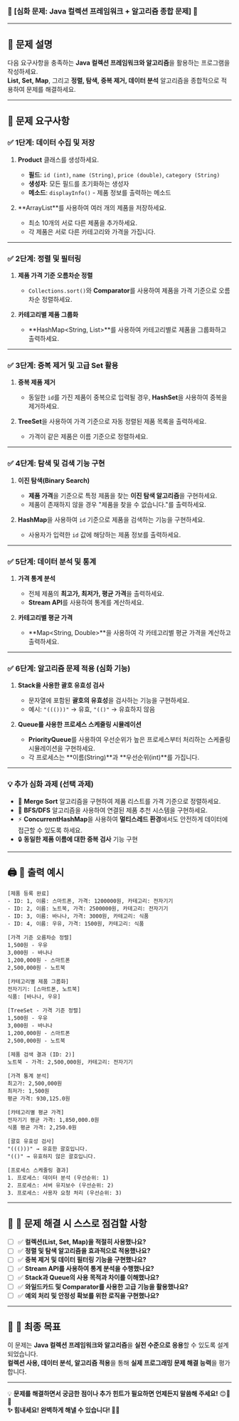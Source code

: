 ### 🌟 **[심화 문제: Java 컬렉션 프레임워크 + 알고리즘 종합 문제]** 🌟

---

## 📝 **문제 설명**
다음 요구사항을 충족하는 **Java 컬렉션 프레임워크와 알고리즘**을 활용하는 프로그램을 작성하세요.  
**List, Set, Map**, 그리고 **정렬, 탐색, 중복 제거, 데이터 분석** 알고리즘을 종합적으로 적용하여 문제를 해결하세요.

---

## 🎯 **문제 요구사항**

### ✅ **1단계: 데이터 수집 및 저장**
1. **Product** 클래스를 생성하세요.
    - **필드**: `id (int)`, `name (String)`, `price (double)`, `category (String)`
    - **생성자**: 모든 필드를 초기화하는 생성자
    - **메소드**: `displayInfo()` - 제품 정보를 출력하는 메소드

2. **ArrayList<Product>**를 사용하여 여러 개의 제품을 저장하세요.
    - 최소 10개의 서로 다른 제품을 추가하세요.
    - 각 제품은 서로 다른 카테고리와 가격을 가집니다.

---

### ✅ **2단계: 정렬 및 필터링**
1. **제품 가격 기준 오름차순 정렬**
    - `Collections.sort()`와 **Comparator**를 사용하여 제품을 가격 기준으로 오름차순 정렬하세요.

2. **카테고리별 제품 그룹화**
    - **HashMap<String, List<Product>>**를 사용하여 카테고리별로 제품을 그룹화하고 출력하세요.

---

### ✅ **3단계: 중복 제거 및 고급 Set 활용**
1. **중복 제품 제거**
    - 동일한 `id`를 가진 제품이 중복으로 입력될 경우, **HashSet**을 사용하여 중복을 제거하세요.

2. **TreeSet**을 사용하여 가격 기준으로 자동 정렬된 제품 목록을 출력하세요.
    - 가격이 같은 제품은 이름 기준으로 정렬하세요.

---

### ✅ **4단계: 탐색 및 검색 기능 구현**
1. **이진 탐색(Binary Search)**
    - **제품 가격**을 기준으로 특정 제품을 찾는 **이진 탐색 알고리즘**을 구현하세요.
    - 제품이 존재하지 않을 경우 "제품을 찾을 수 없습니다."를 출력하세요.

2. **HashMap**을 사용하여 `id` 기준으로 제품을 검색하는 기능을 구현하세요.
    - 사용자가 입력한 `id` 값에 해당하는 제품 정보를 출력하세요.

---

### ✅ **5단계: 데이터 분석 및 통계**
1. **가격 통계 분석**
    - 전체 제품의 **최고가, 최저가, 평균 가격**을 출력하세요.
    - **Stream API**를 사용하여 통계를 계산하세요.

2. **카테고리별 평균 가격**
    - **Map<String, Double>**을 사용하여 각 카테고리별 평균 가격을 계산하고 출력하세요.

---

### ✅ **6단계: 알고리즘 문제 적용 (심화 기능)**
1. **Stack을 사용한 괄호 유효성 검사**
    - 문자열에 포함된 **괄호의 유효성**을 검사하는 기능을 구현하세요.
    - 예시: `"((()))"` → 유효, `"(()"` → 유효하지 않음

2. **Queue를 사용한 프로세스 스케줄링 시뮬레이션**
    - **PriorityQueue**를 사용하여 우선순위가 높은 프로세스부터 처리하는 스케줄링 시뮬레이션을 구현하세요.
    - 각 프로세스는 **이름(String)**과 **우선순위(int)**를 가집니다.

---

### 💡 **추가 심화 과제 (선택 과제)**
- 🔄 **Merge Sort** 알고리즘을 구현하여 제품 리스트를 가격 기준으로 정렬하세요.
- 🏃 **BFS/DFS** 알고리즘을 사용하여 연결된 제품 추천 시스템을 구현하세요.
- ⚡ **ConcurrentHashMap**을 사용하여 **멀티스레드 환경**에서도 안전하게 데이터에 접근할 수 있도록 하세요.
- 🔒 **동일한 제품 이름에 대한 중복 검사** 기능 구현

---

## 🖨 **💎 출력 예시**
```
[제품 등록 완료]
- ID: 1, 이름: 스마트폰, 가격: 1200000원, 카테고리: 전자기기
- ID: 2, 이름: 노트북, 가격: 2500000원, 카테고리: 전자기기
- ID: 3, 이름: 바나나, 가격: 3000원, 카테고리: 식품
- ID: 4, 이름: 우유, 가격: 1500원, 카테고리: 식품

[가격 기준 오름차순 정렬]
1,500원 - 우유
3,000원 - 바나나
1,200,000원 - 스마트폰
2,500,000원 - 노트북

[카테고리별 제품 그룹화]
전자기기: [스마트폰, 노트북]
식품: [바나나, 우유]

[TreeSet - 가격 기준 정렬]
1,500원 - 우유
3,000원 - 바나나
1,200,000원 - 스마트폰
2,500,000원 - 노트북

[제품 검색 결과 (ID: 2)]
노트북 - 가격: 2,500,000원, 카테고리: 전자기기

[가격 통계 분석]
최고가: 2,500,000원
최저가: 1,500원
평균 가격: 930,125.0원

[카테고리별 평균 가격]
전자기기 평균 가격: 1,850,000.0원
식품 평균 가격: 2,250.0원

[괄호 유효성 검사]
"((()))" → 유효한 괄호입니다.
"(()" → 유효하지 않은 괄호입니다.

[프로세스 스케줄링 결과]
1. 프로세스: 데이터 분석 (우선순위: 1)
2. 프로세스: 서버 유지보수 (우선순위: 2)
3. 프로세스: 사용자 요청 처리 (우선순위: 3)
```

---

## 🚨 **💬 문제 해결 시 스스로 점검할 사항**
- [ ] ✅ **컬렉션(List, Set, Map)을 적절히 사용했나요?**
- [ ] ✅ **정렬 및 탐색 알고리즘을 효과적으로 적용했나요?**
- [ ] ✅ **중복 제거 및 데이터 필터링 기능을 구현했나요?**
- [ ] ✅ **Stream API를 사용하여 통계 분석을 수행했나요?**
- [ ] ✅ **Stack과 Queue의 사용 목적과 차이를 이해했나요?**
- [ ] ✅ **와일드카드 및 Comparator를 사용한 고급 기능을 활용했나요?**
- [ ] ✅ **예외 처리 및 안정성 확보를 위한 로직을 구현했나요?**

---

## 🎉 **💬 최종 목표**
이 문제는 **Java 컬렉션 프레임워크와 알고리즘**을 **실전 수준으로 응용**할 수 있도록 설계되었습니다.  
**컬렉션 사용, 데이터 분석, 알고리즘 적용**을 통해 **실제 프로그래밍 문제 해결 능력**을 평가합니다.

---

💡 **문제를 해결하면서 궁금한 점이나 추가 힌트가 필요하면 언제든지 말씀해 주세요!** 😊🚀✨  
**✨ 힘내세요! 완벽하게 해낼 수 있습니다! 💪🔥**
